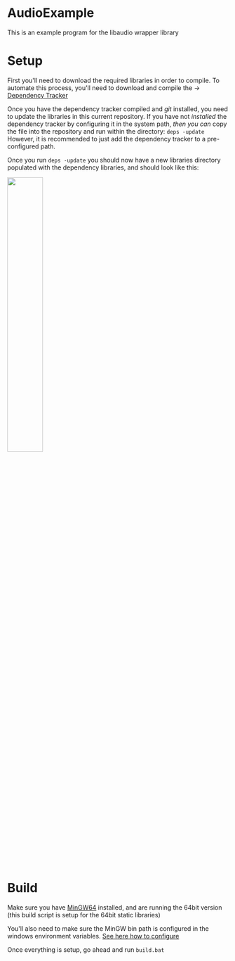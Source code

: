 # AudioExample

This is an example program for the libaudio wrapper library


# Setup

First you'll need to download the required libraries in order to compile. To automate this process, you'll need to download and compile the -> [Dependency Tracker](https://github.com/jmscreation/dependency-tracker)

Once you have the dependency tracker compiled and *git* installed, you need to update the libraries in this current repository.
If you have not *installed* the dependency tracker by configuring it in the system path, *then you can* copy the file into the repository and run within the directory:
`deps -update`
However, it is recommended to just add the dependency tracker to a pre-configured path.

Once you run `deps -update` you should now have a new libraries directory populated with the dependency libraries, and should look like this:

<img src="https://user-images.githubusercontent.com/36322006/154353596-33e0efb9-0e60-4364-ba50-1ec07e76213b.png" width=40% height=40%>

# Build

Make sure you have [MinGW64](https://github.com/brechtsanders/winlibs_mingw/releases/download/11.2.0-9.0.0-msvcrt-r6/winlibs-x86_64-posix-seh-gcc-11.2.0-mingw-w64-9.0.0-r6.7z) installed, and are running the 64bit version (this build script is setup for the 64bit static libraries) 

You'll also need to make sure the MinGW bin path is configured in the windows environment variables. [See here how to configure](https://docs.microsoft.com/en-us/previous-versions/office/developer/sharepoint-2010/ee537574(v=office.14)#to-add-a-path-to-the-path-environment-variable)

Once everything is setup, go ahead and run `build.bat`
